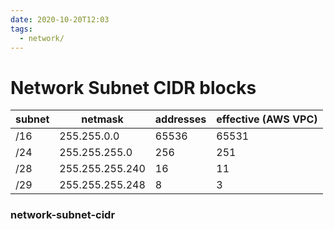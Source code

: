 ```yaml
---
date: 2020-10-20T12:03
tags:
  - network/
---
```


# Network Subnet CIDR blocks

| subnet | netmask | addresses | effective (AWS VPC)|
| --- | --- | --- | --- |
| /16 | 255.255.0.0 | 65536 | 65531 |
| /24 | 255.255.255.0 | 256 | 251 | 
| /28 | 255.255.255.240 | 16 | 11 |
| /29 |255.255.255.248  |8 | 3|



### network-subnet-cidr
